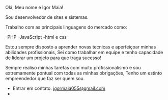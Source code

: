 Olá, Meu nome é Igor Maia!

Sou desenvolvedor de sites e sistemas.

Trabalho com as principais linguagens do mercado como:

-PHP
-JavaScript
-html e css

Estou sempre disposto a aprender novas tecnicas e aperfeiçoar minhas abilidades profissionais,
Sei como trabalhar em equipe e tenho capacidade de liderar um projeto para que traga sucesso!

Sempre realiso minhas tarefas com muito profissionalismo e sou extremamente pontual com todas as minhas obrigações,
Tenho um estinto empreendedor que faz ser quem sou.

- Entrar em contato: igormaia055@gmail.com
-
